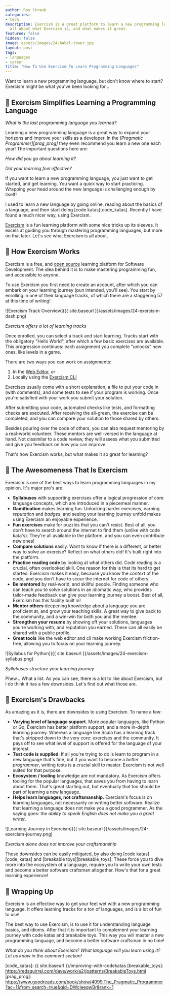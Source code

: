 ```yaml
---
author: Roy Straub
categories:
- tech
description: Exercism is a great platform to learn a new programming language. Read
  all about what Exercism is, and what makes it great.
featured: false
hidden: false
image: assets/images/24-babel-tower.jpg
layout: post
tags:
- languages
- career
title: "How To Use Exercism To Learn Programming Languages"
---
```


Want to learn a new programming language, but don't know where to start? Exercism might be what you've been looking for...

## 🧠 Exercism Simplifies Learning a Programming Language

*What is the last programming language you learned?*

Learning a new programming language is a great way to expand your horizons and improve your skills as a developer. In the *[Pragmatic Programmer][prag_prog]* they even recommend you learn a new one each year! The important questions here are:

*How did you go about learning it?*

*Did your learning feel effective?*

If you want to learn a new programming language, you just want to get started, and get learning. You want a quick way to start practicing. Wrapping your head around the new language is challenging enough by itself!

I used to learn a new language by going online, reading about the basics of a language, and then start doing [code katas][code_katas]. Recently I have found a much nicer way, using Exercism.

[Exercism][home] is a fun learning platform with some nice tricks up its sleeves. It excels at guiding you through mastering programming languages, but more on that later. Let's see what Exercism is all about.

## 🏫 How Exercism Works

Exercism is a free, and [open source][github] learning platform for Software Development. The idea behind it is to make mastering programming fun, and accessible to anyone.

To use Exercism you first need to create an account, after which you can embark on your learning journey (pun intended, you'll see). You start by enrolling in one of their language tracks, of which there are a staggering 57 at this time of writing!

![Exercism Track Overview]({{ site.baseurl }}/assets/images/24-exercism-dash.png)

*Exercism offers a lot of learning tracks*

Once enrolled, you can select a track and start learning. Tracks start with the obligatory "Hello World", after which a few basic exercises are available. This progression continues: each assignment you complete "unlocks" new ones, like levels in a game.

There are two ways you can work on assignments:
1. In the [Web Editor][web editor], or
2. Locally using the [Exercism CLI][cli]

Exercises usually come with a short explanation, a file to put your code in (with comments), and some tests to see if your program is working. Once you're satisfied with your work you submit your solution.

After submitting your code, automated checks like tests, and formatting checks are executed. After receiving the all-green, the exercise can be completed, and you can compare your solution to those shared by others.

Besides pouring over the code of others, you can also request mentoring by a real-world volunteer. These mentors are well-versed in the language at hand. Not dissimilar to a code review, they will assess what you submitted and give you feedback on how you can improve.

That's how Exercism works, but what makes it so great for learning?

## 🚀 The Awesomeness That Is Exercism

Exercism is one of the best ways to learn programming languages in my opinion. It's major pro's are:

* **Syllabuses** with supporting exercises offer a logical progression of core language concepts, which are introduced in a piecemeal manner.
* **Gamification** makes learning fun. Unlocking harder exercises, earning *reputation* and *badges*, and seeing your learning journey unfold makes using Exercism an enjoyable experience.
* **Fun exercises** make for puzzles that you can't resist. Best of all, you don't have to search around the internet to find them (unlike with code kata's). They're all available in the platform, and you can even contribute new ones!
* **Compare solutions** easily. Want to know if there is a different, or better way to solve an exercise? Reflect on what others did! It's built right into the platform.
* **Practice reading code** by looking at what others did. Code reading is a crucial, often overlooked skill. One reason for this is that its hard to get started. Exercism makes it easy, because you know the *context* of the code, and you don't have to scour the internet for code of others.
* **Be mentored** by real-world, and skillful people. Finding someone who can teach you to solve solutions in an idiomatic way, who provides tailor-made feedback can give your learning journey a boost. Best of all, Exercism has this facility built in!
* **Mentor others** deepening knowledge about a language you are proficient at, and grow your teaching skills. A great way to give back to the community, and a win-win for both you and the mentee.
* **Strengthen your resume** by showing off your solutions, languages you're working with, and reputation you earned. These can all easily be shared with a public profile.
* **Great tools** like the web editor and cli make working Exercism friction-free, allowing you to focus on your learning journey.

![Syllabus for Python]({{ site.baseurl }}/assets/images/24-exercism-syllabus.png)

*Syllabuses structure your learning journey*

Phew... What a list. As you can see, there is a lot to like about Exercism, but I do think it has a few downsides. Let's find out what those are.

## 👀 Exercism's Drawbacks

As amazing as it is, there are downsides to using Exercism. To name a few:
* **Varying level of language support**. More popular languages, like Python or Go, Exercism has better platform support, and a more in-depth learning journey. Whereas a language like Scala has a learning track that's stripped down to the very core: exercises and the community. It pays off to see what level of support is offered for the language of your interest.
* **Test code is supplied**. If all you're trying to do is learn to program in a new language that's fine, but if you want to become a *better programmer*, writing tests is a crucial skill to master. Exercism is not well suited for that purpose.
* **Ecosystem / tooling** knowledge are not mandatory. As Exercism offers tooling for the popular languages, that saves you from having to learn about them. That's great starting out, but eventually that too should be part of learning a new language.
* **Helps learn languages, not craftsmanship.** Exercism's focus is on learning languages, not necessarily on writing better software. Realize that learning a language does not make you a good programmer. As the saying goes: *the ability to speak English does not make you a great writer*.

![Learning Journey in Exercism]({{ site.baseurl }}/assets/images/24-exercism-journey.png)

*Exercism alone does not improve your craftsmanship*

These downsides can be easily mitigated, by also doing [code katas][code_katas] and [breakable toys][breakable_toys]. These force you to dive more into the ecosystem of a language, require you to write your own tests and become a better software craftsman altogether. How's that for a great learning experience!

## 📝 Wrapping Up
Exercism is an effective way to get your feet wet with a new programming language. It offers learning tracks for a ton of languages, and is a lot of fun to use!

The best way to use Exercism, is to use it for understanding language basics, and idioms. After that it is important to
complement your learning journey with code katas and breakable toys. This way you will master a new programming language, and become a better software craftsman in no time!

_What do you think about Exercism? What language will you learn using it? Let us know in the comment section!_

[home]: https://exercism.org
[github]: https://github.com/exercism
[cli]: https://exercism.org/docs/using/solving-exercises/working-locally
[web editor]: https://exercism.org/docs/using/solving-exercises/using-the-online-editor
[code_katas]: {{ site.baseurl }}/improving-with-codekatas
[breakable_toys]: https://redsquirrel.com/dave/work/a2j/patterns/BreakableToys.html
[prag_prog]: https://www.goodreads.com/book/show/4099.The_Pragmatic_Programmer?ac=1&from_search=true&qid=DWcIeeqwBr&rank=1